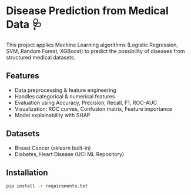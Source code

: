 # Disease Prediction from Medical Data 🩺

This project applies Machine Learning algorithms (Logistic Regression, SVM, Random Forest, XGBoost) 
to predict the possibility of diseases from structured medical datasets.

## Features
- Data preprocessing & feature engineering
- Handles categorical & numerical features
- Evaluation using Accuracy, Precision, Recall, F1, ROC-AUC
- Visualization: ROC curves, Confusion matrix, Feature importance
- Model explainability with SHAP

## Datasets
- Breast Cancer (sklearn built-in)
- Diabetes, Heart Disease (UCI ML Repository)

## Installation
```bash
pip install -r requirements.txt



